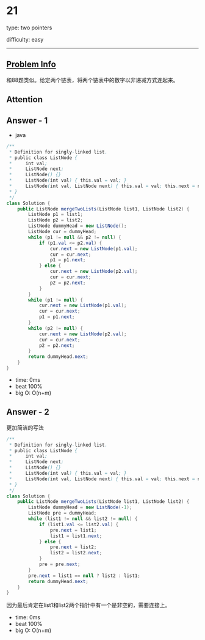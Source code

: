 
# 21
type: two pointers

difficulty: easy

---

## [Problem Info][problem_link]
和88题类似。给定两个链表，将两个链表中的数字以非递减方式连起来。

## Attention

## Answer - 1

- java

```java
/**
 * Definition for singly-linked list.
 * public class ListNode {
 *     int val;
 *     ListNode next;
 *     ListNode() {}
 *     ListNode(int val) { this.val = val; }
 *     ListNode(int val, ListNode next) { this.val = val; this.next = next; }
 * }
 */
class Solution {
    public ListNode mergeTwoLists(ListNode list1, ListNode list2) {
        ListNode p1 = list1;
        ListNode p2 = list2;
        ListNode dummyHead = new ListNode();
        ListNode cur = dummyHead;
        while (p1 != null && p2 != null) {
            if (p1.val <= p2.val) {
                cur.next = new ListNode(p1.val);
                cur = cur.next;
                p1 = p1.next;
            } else {
                cur.next = new ListNode(p2.val);
                cur = cur.next;
                p2 = p2.next;
            }
        }
        while (p1 != null) {
            cur.next = new ListNode(p1.val);
            cur = cur.next;
            p1 = p1.next;
        }
        while (p2 != null) {
            cur.next = new ListNode(p2.val);
            cur = cur.next;
            p2 = p2.next;
        }
        return dummyHead.next;
    }
}
```
- time: 0ms
- beat 100%
- big O: O(n+m)

## Answer - 2
更加简洁的写法

```java
/**
 * Definition for singly-linked list.
 * public class ListNode {
 *     int val;
 *     ListNode next;
 *     ListNode() {}
 *     ListNode(int val) { this.val = val; }
 *     ListNode(int val, ListNode next) { this.val = val; this.next = next; }
 * }
 */
class Solution {
    public ListNode mergeTwoLists(ListNode list1, ListNode list2) {
        ListNode dummyHead = new ListNode(-1);
        ListNode pre = dummyHead;
        while (list1 != null && list2 != null) {
            if (list1.val <= list2.val) {
                pre.next = list1;
                list1 = list1.next;
            } else {
                pre.next = list2;
                list2 = list2.next;
            }
            pre = pre.next;
        }
        pre.next = list1 == null ? list2 : list1;
        return dummyHead.next;
    }
}
```
因为最后肯定在list1和list2两个指针中有一个是非空的，需要连接上。
- time: 0ms
- beat 100%
- big O: O(n+m)

[problem_link]: https://leetcode-cn.com/problems/merge-two-sorted-lists/

